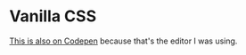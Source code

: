 # Vanilla CSS

[This is also on Codepen](https://codepen.io/wraybowling/pen/wYgBpJ) because that's the editor I was using.
